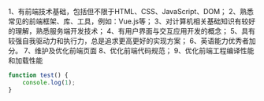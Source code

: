 1、有前端技术基础，包括但不限于HTML、CSS、JavaScript、DOM；
2、熟悉常见的前端框架、库、工具，例如：Vue.js等；
3、对计算机相关基础知识有较好的理解，熟悉服务端开发技术；
4、有用户界面与交互应用开发的概念；
5、具有较强自我驱动力和执行力，总是追求更高更好的实现方案；
6、英语能力优秀者加分。
7、维护及优化前端页面
8、优化前端代码规范；
9、优化前端工程编译性能和加载性能

```javascript
function test() {
    console.log(1);
}
```
